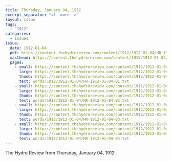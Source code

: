 ```yaml
---
title: Thursday, January 04, 1912
excerpt_separator: "<!--more-->"
layout: issue
tags:
  - "1912"
categories:
  - issues
issue:
  date: 1912-01-04
  pdf: https://content.thehydroreview.com/content/1912/1912-01-04/HR-1912-01-04.pdf
  masthead: https://content.thehydroreview.com/content/1912/1912-01-04/masthead/HR-1912-01-04.jpg
  pages:
    - small: https://content.thehydroreview.com/content/1912/1912-01-04/small/HR-1912-01-04-01.jpg
      large: https://content.thehydroreview.com/content/1912/1912-01-04/large/HR-1912-01-04-01.jpg
      thumb: https://content.thehydroreview.com/content/1912/1912-01-04/thumbnails/HR-1912-01-04-01.jpg
      text: words/1912/1912-01-04/HR-1912-01-04-01.txt
    - small: https://content.thehydroreview.com/content/1912/1912-01-04/small/HR-1912-01-04-02.jpg
      large: https://content.thehydroreview.com/content/1912/1912-01-04/large/HR-1912-01-04-02.jpg
      thumb: https://content.thehydroreview.com/content/1912/1912-01-04/thumbnails/HR-1912-01-04-02.jpg
      text: words/1912/1912-01-04/HR-1912-01-04-02.txt
    - small: https://content.thehydroreview.com/content/1912/1912-01-04/small/HR-1912-01-04-03.jpg
      large: https://content.thehydroreview.com/content/1912/1912-01-04/large/HR-1912-01-04-03.jpg
      thumb: https://content.thehydroreview.com/content/1912/1912-01-04/thumbnails/HR-1912-01-04-03.jpg
      text: words/1912/1912-01-04/HR-1912-01-04-03.txt
    - small: https://content.thehydroreview.com/content/1912/1912-01-04/small/HR-1912-01-04-04.jpg
      large: https://content.thehydroreview.com/content/1912/1912-01-04/large/HR-1912-01-04-04.jpg
      thumb: https://content.thehydroreview.com/content/1912/1912-01-04/thumbnails/HR-1912-01-04-04.jpg
      text: words/1912/1912-01-04/HR-1912-01-04-04.txt
---
```


The Hydro Review from Thursday, January 04, 1912

<!--more-->

